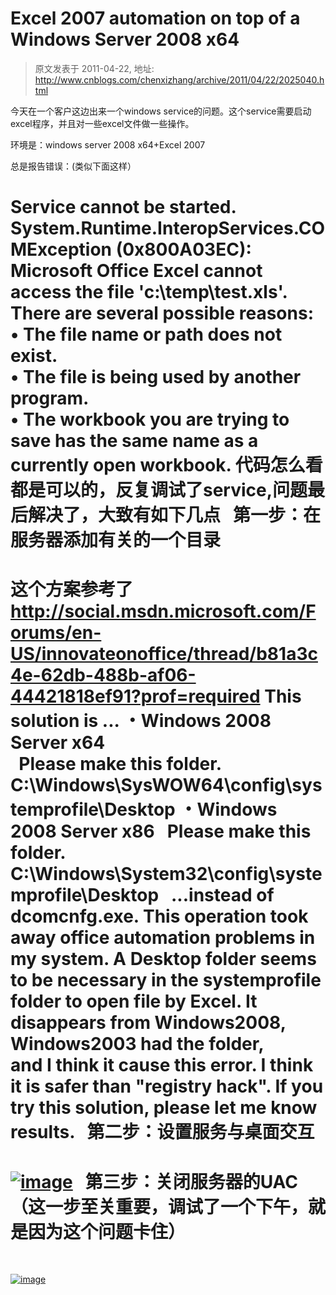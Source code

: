 # Excel 2007 automation on top of a Windows Server 2008 x64 
> 原文发表于 2011-04-22, 地址: http://www.cnblogs.com/chenxizhang/archive/2011/04/22/2025040.html 


今天在一个客户这边出来一个windows service的问题。这个service需要启动excel程序，并且对一些excel文件做一些操作。

 环境是：windows server 2008 x64+Excel 2007

 总是报告错误：(类似下面这样）

 Service cannot be started. System.Runtime.InteropServices.COMException (0x800A03EC): Microsoft Office Excel cannot access the file 'c:\temp\test.xls'. There are several possible reasons: • The file name or path does not exist.  
• The file is being used by another program.  
• The workbook you are trying to save has the same name as a currently open workbook. 代码怎么看都是可以的，反复调试了service,问题最后解决了，大致有如下几点   第一步：在服务器添加有关的一个目录
=================

 这个方案参考了<http://social.msdn.microsoft.com/Forums/en-US/innovateonoffice/thread/b81a3c4e-62db-488b-af06-44421818ef91?prof=required> This solution is ... ・Windows 2008 Server x64  
  Please make this folder.   C:\Windows\SysWOW64\config\systemprofile\Desktop ・Windows 2008 Server x86   Please make this folder.   C:\Windows\System32\config\systemprofile\Desktop   ...instead of dcomcnfg.exe. This operation took away office automation problems in my system. A Desktop folder seems to be necessary in the systemprofile folder to open file by Excel. It disappears from Windows2008, Windows2003 had the folder,  
and I think it cause this error. I think it is safer than "registry hack". If you try this solution, please let me know results.   第二步：设置服务与桌面交互
=============

 [![image](http://www.xizhang.com/blogimages/2c5069bce804_E585/image_thumb.png "image")](http://www.xizhang.com/blogimages/2c5069bce804_E585/image.png)   第三步：关闭服务器的UAC（这一步至关重要，调试了一个下午，就是因为这个问题卡住）
=========================================

  

 [![image](http://www.xizhang.com/blogimages/2c5069bce804_E585/image_thumb_4.png "image")](http://www.xizhang.com/blogimages/2c5069bce804_E585/image_4.png)









































